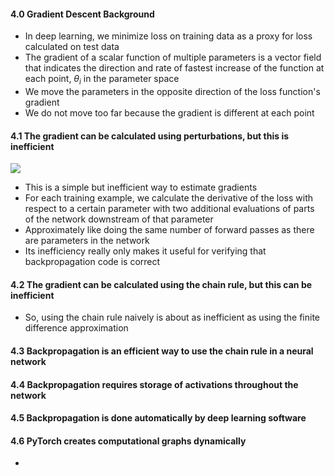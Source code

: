 #### 4.0 Gradient Descent Background
- In deep learning, we minimize loss on training data as a proxy for loss calculated on test data
- The gradient of a scalar function of multiple parameters is a vector field that indicates the direction and rate of fastest increase of the function at each point, $\theta_i$ in the parameter space
- We move the parameters in the opposite direction of the loss function's gradient
- We do not move too far because the gradient is different at each point

#### 4.1 The gradient can be calculated using perturbations, but this is inefficient
![](Pasted%20image%2020231217205357.png)
- This is a simple but inefficient way to estimate gradients
- For each training example, we calculate the derivative of the loss with respect to a certain parameter with two additional evaluations of parts of the network downstream of that parameter
- Approximately like doing the same number of forward passes as there are parameters in the network
- Its inefficiency really only makes it useful for verifying that backpropagation code is correct

#### 4.2 The gradient can be calculated using the chain rule, but this can be inefficient
- So, using the chain rule naively is about as inefficient as using the finite difference approximation

#### 4.3 Backpropagation is an efficient way to use the chain rule in a neural network


#### 4.4 Backpropagation requires storage of activations throughout the network


#### 4.5 Backpropagation is done automatically by deep learning software


#### 4.6 PyTorch creates computational graphs dynamically
- 